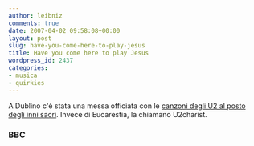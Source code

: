 ```yaml
---
author: leibniz
comments: true
date: 2007-04-02 09:58:08+00:00
layout: post
slug: have-you-come-here-to-play-jesus
title: Have you come here to play Jesus
wordpress_id: 2437
categories:
- musica
- quirkies
---
```


A Dublino c'è stata una messa officiata con le [canzoni degli U2 al posto degli inni sacri](http://news.bbc.co.uk/2/hi/entertainment/6517449.stm). Invece di Eucarestia, la chiamano U2charist.


### BBC
